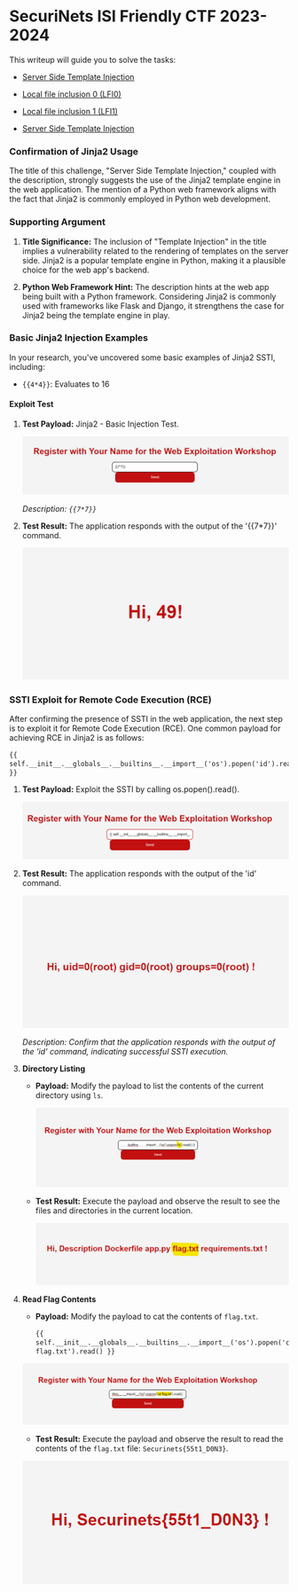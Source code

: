 # SecuriNets ISI Friendly CTF 2023-2024

This writeup will guide you to solve the tasks:

- [Server Side Template Injection](#server-side-template-injection)
- [Local file inclusion 0 (LFI0)](#local-file-inclusion-0-lfi0)
- [Local file inclusion 1 (LFI1)](#local-file-inclusion-1-lfi1)

- [Server Side Template Injection](#server-side-template-injection-ssti-exploitation-server-side-template-injection)

### Confirmation of Jinja2 Usage

The title of this challenge, "Server Side Template Injection," coupled with the description, strongly suggests the use of the Jinja2 template engine in the web application. The mention of a Python web framework aligns with the fact that Jinja2 is commonly employed in Python web development.

### Supporting Argument

1. **Title Significance:** The inclusion of "Template Injection" in the title implies a vulnerability related to the rendering of templates on the server side. Jinja2 is a popular template engine in Python, making it a plausible choice for the web app's backend.

2. **Python Web Framework Hint:** The description hints at the web app being built with a Python framework. Considering Jinja2 is commonly used with frameworks like Flask and Django, it strengthens the case for Jinja2 being the template engine in play.

### Basic Jinja2 Injection Examples

In your research, you've uncovered some basic examples of Jinja2 SSTI, including:

- `{{4*4}}`: Evaluates to 16

#### Exploit Test

1. **Test Payload:** Jinja2 - Basic Injection Test.

   ![Payload](/1.png)

   *Description: `{{7*7}}`*

2. **Test Result:** The application responds with the output of the '{{7*7}}' command.

   ![Result](/2.png)

### SSTI Exploit for Remote Code Execution (RCE)

After confirming the presence of SSTI in the web application, the next step is to exploit it for Remote Code Execution (RCE). One common payload for achieving RCE in Jinja2 is as follows:

```jinja
{{ self.__init__.__globals__.__builtins__.__import__('os').popen('id').read() }}
```

1. **Test Payload:** Exploit the SSTI by calling os.popen().read().

   ![Payload](/3.png)
   
3. **Test Result:** The application responds with the output of the 'id' command.

   ![Result](/4.png)

   *Description: Confirm that the application responds with the output of the 'id' command, indicating successful SSTI execution.*



4. **Directory Listing**
   - **Payload:** Modify the payload to list the contents of the current directory using `ls`.

     ![Payload](/5.png)

   - **Test Result:** Execute the payload and observe the result to see the files and directories in the current location.

     ![Result](/6.png)

5. **Read Flag Contents**
   - **Payload:** Modify the payload to cat the contents of `flag.txt`.

     ```jinja
     {{ self.__init__.__globals__.__builtins__.__import__('os').popen('cat flag.txt').read() }}
     ```

    ![Payload](/7.png)

   - **Test Result:** Execute the payload and observe the result to read the contents of the `flag.txt` file: `Securinets{55t1_D0N3}`.
   
    ![Result](/8.png)
